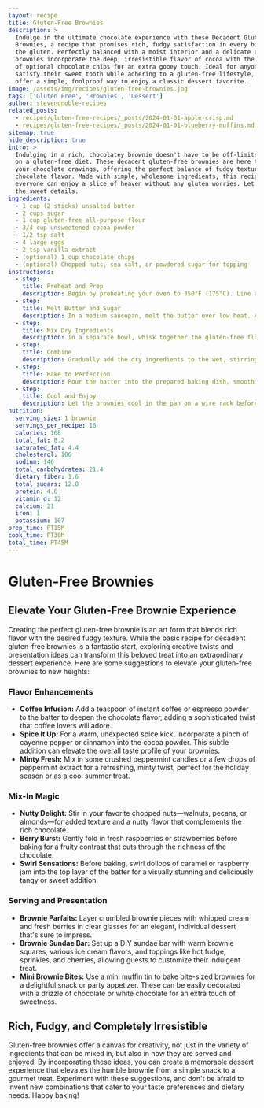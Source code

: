 ```yaml
---
layout: recipe
title: Gluten-Free Brownies
description: >
  Indulge in the ultimate chocolate experience with these Decadent Gluten-Free
  Brownies, a recipe that promises rich, fudgy satisfaction in every bite without
  the gluten. Perfectly balanced with a moist interior and a delicate crust, these
  brownies incorporate the deep, irresistible flavor of cocoa with the added delight
  of optional chocolate chips for an extra gooey touch. Ideal for anyone looking to
  satisfy their sweet tooth while adhering to a gluten-free lifestyle, these brownies
  offer a simple, foolproof way to enjoy a classic dessert favorite.
image: /assets/img/recipes/gluten-free-brownies.jpg
tags: ['Gluten Free', 'Brownies', 'Dessert']
author: stevendnoble-recipes
related_posts:
  - recipes/gluten-free-recipes/_posts/2024-01-01-apple-crisp.md
  - recipes/gluten-free-recipes/_posts/2024-01-01-blueberry-muffins.md
sitemap: true
hide_description: true
intro: >
  Indulging in a rich, chocolatey brownie doesn't have to be off-limits for those
  on a gluten-free diet. These decadent gluten-free brownies are here to satisfy all
  your chocolate cravings, offering the perfect balance of fudgy texture and intense
  chocolate flavor. Made with simple, wholesome ingredients, this recipe ensures that
  everyone can enjoy a slice of heaven without any gluten worries. Let's dive into
  the sweet details.
ingredients:
  - 1 cup (2 sticks) unsalted butter
  - 2 cups sugar
  - 1 cup gluten-free all-purpose flour
  - 3/4 cup unsweetened cocoa powder
  - 1/2 tsp salt
  - 4 large eggs
  - 2 tsp vanilla extract
  - (optional) 1 cup chocolate chips
  - (optional) Chopped nuts, sea salt, or powdered sugar for topping
instructions:
  - step:
    title: Preheat and Prep
    description: Begin by preheating your oven to 350°F (175°C). Line an 8x8-inch baking dish with parchment paper, leaving an overhang on the sides for easy removal, and lightly grease the paper.
  - step:
    title: Melt Butter and Sugar
    description: In a medium saucepan, melt the butter over low heat. Add the sugar and stir until just combined. Remove from heat.
  - step:
    title: Mix Dry Ingredients
    description: In a separate bowl, whisk together the gluten-free flour, cocoa powder, and salt.
  - step:
    title: Combine
    description: Gradually add the dry ingredients to the wet, stirring until well mixed. Beat in the eggs, one at a time, followed by the vanilla extract, ensuring the mixture is smooth and homogenous. Fold in the chocolate chips, if using.
  - step:
    title: Bake to Perfection
    description: Pour the batter into the prepared baking dish, smoothing the top with a spatula. Bake for 25-30 minutes, or until a toothpick inserted into the center comes out with a few moist crumbs attached. Be careful not to overbake to keep that fudgy texture.
  - step:
    title: Cool and Enjoy
    description: Let the brownies cool in the pan on a wire rack before lifting them out using the parchment paper overhang. Slice into squares and, if desired, sprinkle with your choice of topping.
nutrition:
  serving_size: 1 brownie
  servings_per_recipe: 16
  calories: 168
  total_fat: 8.2
  saturated_fat: 4.4
  cholesterol: 106
  sodium: 146
  total_carbohydrates: 21.4
  dietary_fiber: 1.6
  total_sugars: 12.8
  protein: 4.6
  vitamin_d: 12
  calcium: 21
  iron: 1
  potassium: 107
prep_time: PT15M
cook_time: PT30M
total_time: PT45M
---
```


# Gluten-Free Brownies

## Elevate Your Gluten-Free Brownie Experience

Creating the perfect gluten-free brownie is an art form that blends rich flavor with the desired fudgy texture. While the basic recipe for decadent gluten-free brownies is a fantastic start, exploring creative twists and presentation ideas can transform this beloved treat into an extraordinary dessert experience. Here are some suggestions to elevate your gluten-free brownies to new heights:

### Flavor Enhancements

* **Coffee Infusion:** Add a teaspoon of instant coffee or espresso powder to the batter to deepen the chocolate flavor, adding a sophisticated twist that coffee lovers will adore.
* **Spice It Up:** For a warm, unexpected spice kick, incorporate a pinch of cayenne pepper or cinnamon into the cocoa powder. This subtle addition can elevate the overall taste profile of your brownies.
* **Minty Fresh:** Mix in some crushed peppermint candies or a few drops of peppermint extract for a refreshing, minty twist, perfect for the holiday season or as a cool summer treat.

### Mix-In Magic

* **Nutty Delight:** Stir in your favorite chopped nuts—walnuts, pecans, or almonds—for added texture and a nutty flavor that complements the rich chocolate.
* **Berry Burst:** Gently fold in fresh raspberries or strawberries before baking for a fruity contrast that cuts through the richness of the chocolate.
* **Swirl Sensations:** Before baking, swirl dollops of caramel or raspberry jam into the top layer of the batter for a visually stunning and deliciously tangy or sweet addition.

### Serving and Presentation

* **Brownie Parfaits:** Layer crumbled brownie pieces with whipped cream and fresh berries in clear glasses for an elegant, individual dessert that's sure to impress.
* **Brownie Sundae Bar:** Set up a DIY sundae bar with warm brownie squares, various ice cream flavors, and toppings like hot fudge, sprinkles, and cherries, allowing guests to customize their indulgent treat.
* **Mini Brownie Bites:** Use a mini muffin tin to bake bite-sized brownies for a delightful snack or party appetizer. These can be easily decorated with a drizzle of chocolate or white chocolate for an extra touch of sweetness.

## Rich, Fudgy, and Completely Irresistible

Gluten-free brownies offer a canvas for creativity, not just in the variety of ingredients that can be mixed in, but also in how they are served and enjoyed. By incorporating these ideas, you can create a memorable dessert experience that elevates the humble brownie from a simple snack to a gourmet treat. Experiment with these suggestions, and don't be afraid to invent new combinations that cater to your taste preferences and dietary needs. Happy baking!